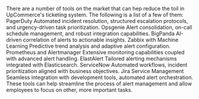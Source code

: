 There are a number of tools on the market that can hep reduce the toil in UpCommerce's ticketing system. The following is a list of a few of them:
  PagerDuty
    Automated incident resolution, structured escalation protocols, and urgency-driven task prioritization.
  Opsgenie
    Alert consolidation, on-call schedule management, and robust integration capabilities.
  BigPanda
    AI-driven correlation of alerts to actionable insights.
  Zabbix with Machine Learning
    Predictive trend analysis and adaptive alert configuration.
  Prometheus and Alertmanager
    Extensive monitoring capabilities coupled with advanced alert handling.
  ElastAlert
    Tailored alerting mechanisms integrated with Elasticsearch.
  ServiceNow
    Automated workflows, incident prioritization aligned with business objectives.
  Jira Service Management
    Seamless integration with development tools, automated alert orchestration.
These tools can help streamline the process of alert management and allow employees to focus on other, more important tasks.
